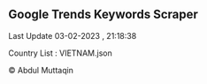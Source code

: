 

## Google Trends Keywords Scraper 
 
Last Update 03-02-2023 , 21:18:38

Country List :
VIETNAM.json



© Abdul Muttaqin 
